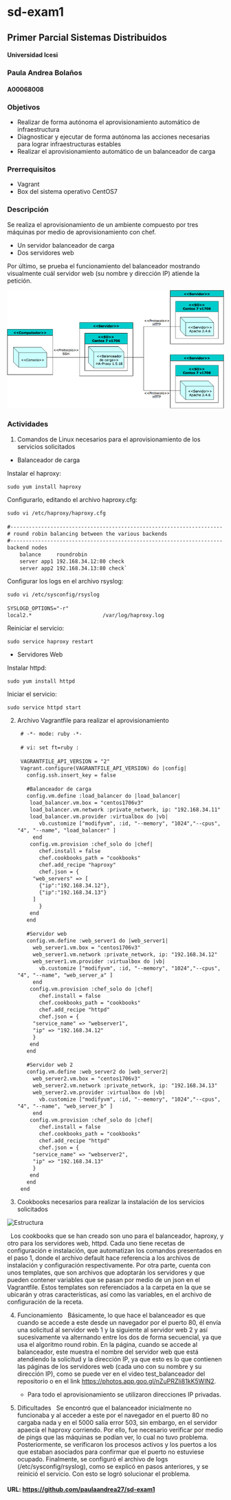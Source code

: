 # sd-exam1

## Primer Parcial Sistemas Distribuidos
#### Universidad Icesi
### Paula Andrea Bolaños
#### A00068008


### Objetivos

- Realizar de forma autónoma el aprovisionamiento automático de infraestructura
- Diagnosticar y ejecutar de forma autónoma las acciones necesarias para lograr infraestructuras estables
- Realizar el aprovisionamiento automático de un balanceador de carga


### Prerrequisitos

- Vagrant
- Box del sistema operativo CentOS7


### Descripción

Se realiza	el	aprovisionamiento	de	un	ambiente	compuesto	por	tres máquinas	por medio de aprovisionamiento con chef.

- Un servidor	balanceador de	carga
- Dos	servidores	web

Por último, se prueba	el	funcionamiento	del balanceador	mostrando visualmente cuál servidor web (su nombre y dirección IP) atiende la	petición.


![DiagramaUML](https://github.com/paulaandrea27/sd-exam1/blob/master/A00068008/diagramaUML.png)


### Actividades

1. Comandos de Linux necesarios para el aprovisionamiento de los servicios solicitados
- Balanceador de carga  


Instalar el haproxy: 


	sudo yum install haproxy


Configurarlo, editando el archivo haproxy.cfg: 


	sudo vi /etc/haproxy/haproxy.cfg

	#---------------------------------------------------------------------
	# round robin balancing between the various backends
	#---------------------------------------------------------------------
	backend nodes
	    balance     roundrobin
	    server app1 192.168.34.12:80 check
	    server app2 192.168.34.13:80 check`
	   
	  
Configurar los logs en el archivo rsyslog:
        
	
	sudo vi /etc/sysconfig/rsyslog
	
	SYSLOGD_OPTIONS="-r"
	local2.*                       /var/log/haproxy.log


Reiniciar el servicio: 


	sudo service haproxy restart 


- Servidores Web


Instalar httpd:


	sudo yum install httpd


Iniciar el servicio:


	sudo service httpd start


2. Archivo Vagrantfile para realizar el aprovisionamiento


		# -*- mode: ruby -*-

		# vi: set ft=ruby :

		VAGRANTFILE_API_VERSION = "2"
		Vagrant.configure(VAGRANTFILE_API_VERSION) do |config|  
		  config.ssh.insert_key = false

		  #Balanceador de carga
		  config.vm.define :load_balancer do |load_balancer|
		   load_balancer.vm.box = "centos1706v3"
		   load_balancer.vm.network :private_network, ip: "192.168.34.11"
		   load_balancer.vm.provider :virtualbox do |vb|
		      vb.customize ["modifyvm", :id, "--memory", "1024","--cpus", "4", "--name", "load_balancer" ]
		    end
		   config.vm.provision :chef_solo do |chef|
		      chef.install = false
		      chef.cookbooks_path = "cookbooks"
		      chef.add_recipe "haproxy"
		      chef.json = {
			"web_servers" => [
			  {"ip":"192.168.34.12"},
			  {"ip":"192.168.34.13"}
			]
		      }
		   end 
		  end

		  #Servidor web 
		  config.vm.define :web_server1 do |web_server1|
		    web_server1.vm.box = "centos1706v3"
		    web_server1.vm.network :private_network, ip: "192.168.34.12"
		    web_server1.vm.provider :virtualbox do |vb|
		      vb.customize ["modifyvm", :id, "--memory", "1024","--cpus", "4", "--name", "web_server_a" ]
		    end
		   config.vm.provision :chef_solo do |chef|
		      chef.install = false
		      chef.cookbooks_path = "cookbooks"
		      chef.add_recipe "httpd"
		      chef.json = {
			"service_name" => "webserver1",
			"ip" => "192.168.34.12"
			}
		   end
		  end

		  #Servidor web 2
		  config.vm.define :web_server2 do |web_server2|
		    web_server2.vm.box = "centos1706v3"
		    web_server2.vm.network :private_network, ip: "192.168.34.13"
		    web_server2.vm.provider :virtualbox do |vb|
		      vb.customize ["modifyvm", :id, "--memory", "1024","--cpus", "4", "--name", "web_server_b" ] 
		    end
		   config.vm.provision :chef_solo do |chef|
		      chef.install = false
		      chef.cookbooks_path = "cookbooks"
		      chef.add_recipe "httpd"
		      chef.json = {
			"service_name" => "webserver2",
			"ip" => "192.168.34.13"
			}
		   end
		  end
		end


3. Cookbooks necesarios para realizar la instalación de los servicios solicitados

![Estructura](/cookbook_tree.png)


   Los cookbooks que se han creado son uno para el balanceador, haproxy, y otro para los servidores web, httpd. Cada uno tiene recetas de configuración e instalación, que automatizan los comandos presentados en el paso 1, donde el archivo default hace referencia a los archivos de instalación y configuración respectivamente. Por otra parte, cuenta con unos templates, que son archivos que adoptarán los servidores y que pueden contener variables que se pasan por medio de un json en el Vagrantfile. Estos templates son referenciados a la carpeta en la que se ubicarán y otras características, así como las variables, en el archivo de configuración de la receta.
   
4. Funcionamiento
   Básicamente, lo que hace el balanceador es que cuando se accede a este desde un navegador por el puerto 80, él envía una solicitud al servidor web 1 y la siguiente al servidor web 2 y así sucesivamente va alternando entre los dos de forma secuencial, ya que usa el algoritmo round robin. En la página, cuando se accede al balanceador, este muestra el nombre del servidor web que está atendiendo la solicitud y la dirección IP, ya que esto es lo que contienen las páginas de los servidores web (cada uno con su nombre y su dirección IP), como se puede ver en el video test_balanceador del repositorio o en el link https://photos.app.goo.gl/nZuPRZIi81kK5WIN2.
   
   
   * Para todo el aprovisionamiento se utilizaron direcciones IP privadas.
   
5. Dificultades
   Se encontró que el balanceador inicialmente no funcionaba y al acceder a este por el navegador en el puerto 80 no cargaba nada y en el 5000 salía error 503, sin embargo, en el servidor apaecía el haproxy corriendo. Por ello, fue necesario verificar por medio de pings que las máquinas se podían ver, lo cual no tuvo problema. Posteriormente, se verificaron los procesos activos y los puertos a los que estaban asociados para confirmar que el puerto no estuviese ocupado. Finalmente, se configuró el archivo de logs (/etc/sysconfig/rsyslog), como se explicó en pasos anteriores, y se reinició el servicio. Con esto se logró solucionar el problema.
   
   
#### URL: https://github.com/paulaandrea27/sd-exam1




